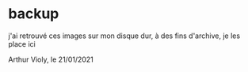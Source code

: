 # backup

j'ai retrouvé ces images sur mon disque dur, 
à des fins d'archive, je les place ici

Arthur Violy, le 21/01/2021

